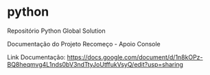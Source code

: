# python
Repositório Python Global Solution

Documentação do Projeto Recomeço - Apoio Console

Link Documentação: https://docs.google.com/document/d/1n8kOPz-BQ8heqmvg4L1nds0bV3ndTtyJoUtffukVsyQ/edit?usp=sharing
